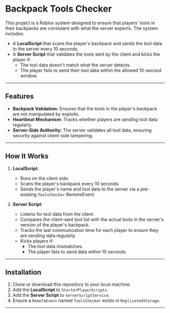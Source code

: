 # Backpack Tools Checker

This project is a Roblox system designed to ensure that players' tools in their backpacks are consistent with what the server expects. The system includes:

- A **LocalScript** that scans the player's backpack and sends the tool data to the server every 10 seconds.
- A **Server Script** that validates the tools sent by the client and kicks the player if:
  - The tool data doesn't match what the server detects.
  - The player fails to send their tool data within the allowed 10-second window.

---

## Features

- **Backpack Validation:** Ensures that the tools in the player's backpack are not manipulated by exploits.
- **Heartbeat Mechanism:** Tracks whether players are sending tool data regularly.
- **Server-Side Authority:** The server validates all tool data, ensuring security against client-side tampering.

---

## How It Works

1. **LocalScript**:
   - Runs on the client side.
   - Scans the player's backpack every 10 seconds.
   - Sends the player's name and tool data to the server via a pre-existing `ToolsChecker` RemoteEvent.

2. **Server Script**:
   - Listens for tool data from the client.
   - Compares the client-sent tool list with the actual tools in the server's version of the player's backpack.
   - Tracks the last communication time for each player to ensure they are sending data regularly.
   - Kicks players if:
     - The tool data mismatches.
     - The player fails to send data within 10 seconds.

---

## Installation

1. Clone or download this repository to your local machine.
2. Add the **LocalScript** to `StarterPlayerScripts`.
3. Add the **Server Script** to `ServerScriptService`.
4. Ensure a `RemoteEvent` named `ToolsChecker` exists in `ReplicatedStorage`.

---

